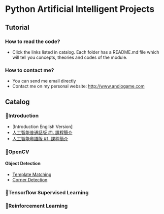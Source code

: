 # Python Artificial Intelligent Projects
## Tutorial
### How to read the code?
- Click the links listed in catalog. Each folder has a README.md file which will tell you concepts, theories and codes of the module.
### How to contact me?
- You can send me email directly
- Contact me on my personal website: http://www.andiogame.com
## Catalog
### :muscle:Introduction
- [Introduction English Version]
- [人工智能普通話版 #1. 課程簡介](https://www.youtube.com/watch?v=-4ggmfdXbnM)
- [人工智能粵語版 #1. 課程簡介](https://www.youtube.com/watch?v=eZHtGXjOE-w&t=418s)

### :muscle:OpenCV
#### Object Detection
- [Template Matching](https://github.com/hmlaiac/NEW_AI/tree/main/opencv/Template%20Matching)
- [Corner Detection](https://github.com/hmlaiac/NEW_AI/tree/main/opencv/Corner%20Detection)
### :muscle:Tensorflow Supervised Learning
### :muscle:Reinforcement Learning
